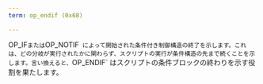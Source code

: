 ```yaml
---
term: op_endif (0x68)

---
```

OP_IF` または `OP_NOTIF` によって開始された条件付き制御構造の終了を示します。これは、どの分岐が実行されたかに関わらず、スクリプトの実行が条件構造の先まで続くことを示します。言い換えると、`OP_ENDIF` はスクリプトの条件ブロックの終わりを示す役割を果たします。